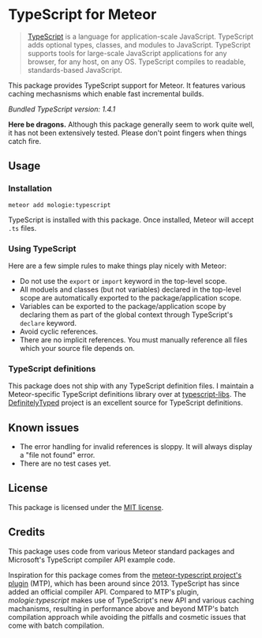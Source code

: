 TypeScript for Meteor
=====================

> [TypeScript](http://www.typescriptlang.org/) is a language for application-scale JavaScript. TypeScript adds optional types, classes, and modules to JavaScript. TypeScript supports tools for large-scale JavaScript applications for any browser, for any host, on any OS. TypeScript compiles to readable, standards-based JavaScript.

This package provides TypeScript support for Meteor. It features various caching mechasnisms which enable fast incremental builds.

*Bundled TypeScript version: 1.4.1*

**Here be dragons.** Although this package generally seem to work quite well, it has not been extensively tested. Please don't point fingers when things catch fire.


Usage
-----

### Installation

```
meteor add mologie:typescript
```

TypeScript is installed with this package. Once installed, Meteor will accept `.ts` files.

### Using TypeScript

Here are a few simple rules to make things play nicely with Meteor:

* Do not use the `export` or `import` keyword in the top-level scope.
* All moduels and classes (but not variables) declared in the top-level scope are automatically exported to the package/application scope.
* Variables can be exported to the package/application scope by declaring them as part of the global context through TypeScript's `declare` keyword.
* Avoid cyclic references.
* There are no implicit references. You must manually reference all files which your source file depends on.

### TypeScript definitions

This package does not ship with any TypeScript definition files. I maintain a Meteor-specific TypeScript definitions library over at [typescript-libs](//github.com/mologie/meteor-typescript-libs). The [DefinitelyTyped](http://definitelytyped.org) project is an excellent source for TypeScript definitions.


Known issues
------------

* The error handling for invalid references is sloppy. It will always display a "file not found" error.
* There are no test cases yet.


License
-------

This package is licensed under the [MIT license](/COPYING).


Credits
-------

This package uses code from various Meteor standard packages and Microsoft's TypeScript compiler API example code.

Inspiration for this package comes from the [meteor-typescript project's plugin](//github.com/meteor-typescript/meteor-typescript-compiler) (MTP), which has been around since 2013. TypeScript has since added an official compiler API. Compared to MTP's plugin, *mologie:typescript* makes use of TypeScript's new API and various caching machanisms, resulting in performance above and beyond MTP's batch compilation approach while avoiding the pitfalls and cosmetic issues that come with batch compilation.
